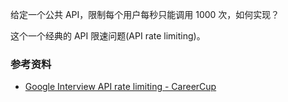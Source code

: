 给定一个公共 API，限制每个用户每秒只能调用 1000 次，如何实现？

这个一个经典的 API 限速问题(API rate limiting)。

### 参考资料

- [Google Interview API rate limiting - CareerCup](https://www.careercup.com/question?id=5147519440912384)
